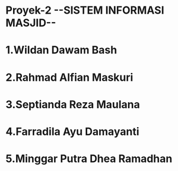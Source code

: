 # Proyek-2 --SISTEM INFORMASI MASJID--
# 1.Wildan Dawam Bash 
# 2.Rahmad Alfian Maskuri
# 3.Septianda Reza Maulana
# 4.Farradila Ayu Damayanti
# 5.Minggar Putra Dhea Ramadhan
